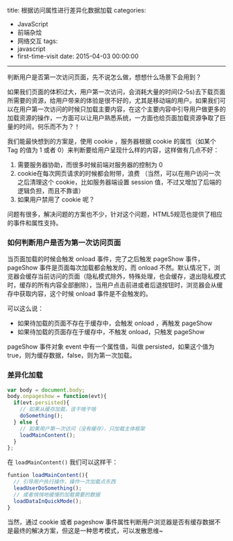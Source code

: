 title: 根据访问属性进行差异化数据加载
categories:
  - JavaScript
  - 前端杂烩
  - 网络交互
tags:
  - javascript
  - first-time-visit
date: 2015-04-03 00:00:00
---


判断用户是否第一次访问页面，先不说怎么做，想想什么场景下会用到？

如果我们页面的体积过大，用户第一次访问，会消耗大量的时间(2-5s)去下载页面所需要的资源，给用户带来的体验是很不好的，尤其是移动端的用户。如果我们可以在用户第一次访问的时候只加载主要内容，在这个主要内容中引导用户做更多的加载资源的操作，一方面可以让用户熟悉系统，一方面也给页面加载资源争取了巨量的时间，何乐而不为？！

我们能最快想到的方案是，使用 cookie ，服务器根据 cookie 的属性（如某个 Tag 的值为 1 或者 0）来判断要给用户呈现什么样的内容，这样做有几点不好：

1. 需要服务器协助，而很多时候前端对服务器的控制为 0
2. cookie在每次网页请求的时候都会附带，浪费 （当然，可以在用户访问一次之后清理这个 cookie，比如服务器端设置 session 值，不过又增加了后端的逻辑负担，而且不靠谱）
3. 如果用户禁用了 cookie 呢？

问题有很多，解决问题的方案也不少，针对这个问题，HTML5规范也提供了相应的事件和属性支持。

### 如何判断用户是否为第一次访问页面

当页面加载的时候会触发 onload 事件，完了之后触发 pageShow 事件，pageShow 事件是页面每次加载都会触发的，而 onload 不然。默认情况下，浏览器会缓存当前访问的页面（隐私模式除外，特殊处理，也会缓存，退出隐私模式时，缓存的所有内容全部删除），当用户点击前进或者后退按钮时，浏览器会从缓存中获取内容，这个时候 onload 事件是不会触发的。

可以这么说：

- 如果待加载的页面不存在于缓存中，会触发 onload ，再触发 pageShow
- 如果待加载的页面存在于缓存中，不触发 onload，只触发 pageShow

pageShow 事件对象 event 中有一个属性值，叫做 persisted，如果这个值为 true，则为缓存数据，false，则为第一次加载。

### 差异化加载

```javascript
var body = document.body;
body.onpageshow = function(evt){
  if(evt.persisted){
    // 如果从缓存加载，该干啥干啥
    doSomething();
  } else {
    // 如果用户第一次访问（没有缓存），只加载主体框架
    loadMainContent();
  }
};
```

在 `loadMainContent()` 我们可以这样干：

```javascript
funtion loadMainContent(){
  // 引导用户执行操作，操作一次加载点东西
  leadUserDoSomething();
  // 或者悄悄地缓慢的加载需要的数据
  loadDataInQuickMode();
}
```

当然，通过 cookie 或者 pageshow 事件属性判断用户浏览器是否有缓存数据不是最终的解决方案，但这是一种思考模式，可以发散思维~

